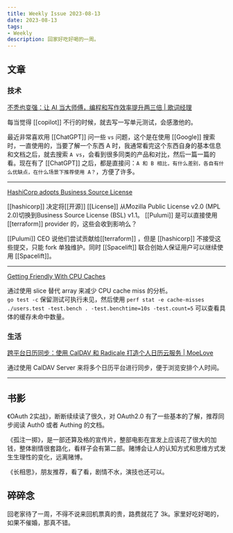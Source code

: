```yaml
---
title: Weekly Issue 2023-08-13
date: 2023-08-13
tags:
- Weekly
description: 回家好吃好喝的一周。
---
```



## 文章

### 技术

[不秃也变强：让 AI 当大师傅，编程和写作效率提升两三倍 | 歌词经理](https://quail.ink/lyric/p/not-bald-but-stronger-let-ai-be-the-master)

每当觉得 [[copilot]] 不行的时候，就去写一写单元测试，会感激他的。

最近非常喜欢用 [[ChatGPT]] 问一些 `vs` 问题，这个是在使用 [[Google]] 搜索时，一直使用的，当要了解一个东西 A 时，我通常看完这个东西自身的基本信息和文档之后，就去搜索 `A vs`，会看到很多同类的产品和对比，然后一篇一篇的看。现在有了 [[ChatGPT]] 之后，都是直接问：`A 和 B 相比，有什么差别，各自有什么优缺点，在什么场景下推荐使用 A？`，方便了许多。

---

[HashiCorp adopts Business Source License](https://www.hashicorp.com/blog/hashicorp-adopts-business-source-license)

[[hashicorp]] 决定将[[开源]] [[License]] 从Mozilla Public License v2.0 (MPL 2.0)切换到Business Source License (BSL) v1.1。 [[Pulumi]] 是可以直接使用 [[terraform]] provider 的，这些会收到影响么？

[[Pulumi]] CEO 说他们尝试贡献给[[terraform]] ，但是 [[hashicorp]] 不接受这些提交，只能 fork 单独维护。同时 [[Spacelift]] 联合创始人保证用户可以继续使用 [[Spacelift]]。

---

[Getting Friendly With CPU Caches](https://www.ardanlabs.com/blog/2023/07/getting-friendly-with-cpu-caches.html)

通过使用 slice 替代 array 来减少 CPU cache miss 的分析。  
`go test -c` 保留测试可执行未见，然后使用 `perf stat -e cache-misses ./users.test -test.bench . -test.benchtime=10s -test.count=5` 可以查看具体的缓存未命中数量。

### 生活

[跨平台日历同步：使用 CalDAV 和 Radicale 打造个人日历云服务 | MoeLove](https://moelove.info/2023/07/29/%E8%B7%A8%E5%B9%B3%E5%8F%B0%E6%97%A5%E5%8E%86%E5%90%8C%E6%AD%A5%E4%BD%BF%E7%94%A8-CalDAV-%E5%92%8C-Radicale-%E6%89%93%E9%80%A0%E4%B8%AA%E4%BA%BA%E6%97%A5%E5%8E%86%E4%BA%91%E6%9C%8D%E5%8A%A1/)

通过使用 CalDAV Server 来将多个日历平台进行同步，便于浏览安排个人时间。

---



## 书影

《OAuth 2实战》，断断续续读了很久，对 OAuth2.0 有了一些基本的了解，推荐同步阅读 Auth0 或者 Authing 的文档。

《孤注一掷》，是一部还算及格的宣传片，整部电影在宣发上应该花了很大的加钱，整体剧情很套路化，看样子会有第二部。赌博会让人的认知方式和思维方式发生生理性的变化，远离赌博。

《长相思》，朋友推荐，看了看，剧情不水，演技也还可以。

## 碎碎念

回老家待了一周，不得不说来回机票真的贵，路费就花了 3k。家里好吃好喝的，如果不催婚，那真不错。